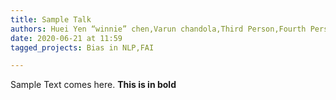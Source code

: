 ```yaml
---
title: Sample Talk
authors: Huei Yen “winnie” chen,Varun chandola,Third Person,Fourth Person
date: 2020-06-21 at 11:59
tagged_projects: Bias in NLP,FAI

---
```


<p>Sample Text comes here. <strong>This is in bold</strong></p>
